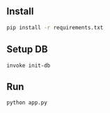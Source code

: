 ## Install

```sh
pip install -r requirements.txt
```

## Setup DB

```
invoke init-db
```

## Run

```sh
python app.py
```
